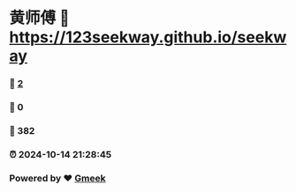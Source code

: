 # 黄师傅 :link: https://123seekway.github.io/seekway 
### :page_facing_up: [2](https://123seekway.github.io/seekway/tag.html) 
### :speech_balloon: 0 
### :hibiscus: 382 
### :alarm_clock: 2024-10-14 21:28:45 
### Powered by :heart: [Gmeek](https://github.com/Meekdai/Gmeek)
